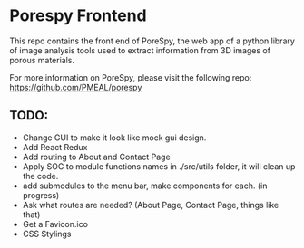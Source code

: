 # Porespy Frontend

This repo contains the front end of PoreSpy, the web app of a python library of image analysis tools used to extract information from 3D images of porous materials.

For more information on PoreSpy, please visit the following repo: https://github.com/PMEAL/porespy


## TODO:

- Change GUI to make it look like mock gui design.
- Add React Redux
- Add routing to About and Contact Page
- Apply SOC to module functions names in ./src/utils folder, it will clean up the code.
- add submodules to the menu bar, make components for each. (in progress)
- Ask what routes are needed? (About Page, Contact Page, things like that)
- Get a Favicon.ico
- CSS Stylings
